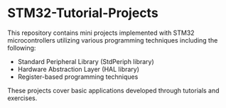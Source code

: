 # STM32-Tutorial-Projects
This repository contains mini projects implemented with STM32 microcontrollers utilizing various programming techniques including the following:
- Standard Peripheral Library (StdPeriph library)
- Hardware Abstraction Layer (HAL library)
- Register-based programming techniques

These projects cover basic applications developed through tutorials and exercises.

